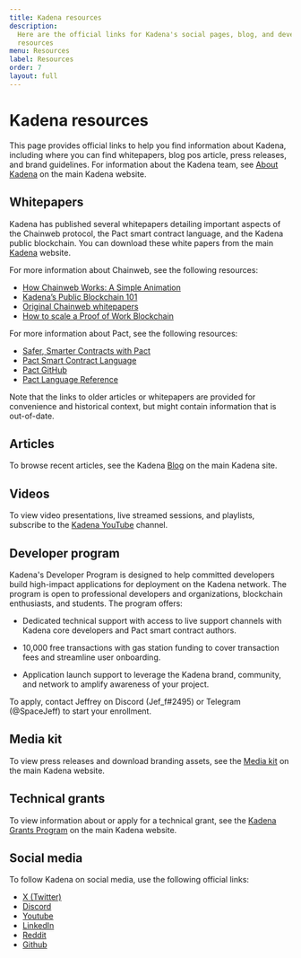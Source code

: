 ```yaml
---
title: Kadena resources
description:
  Here are the official links for Kadena's social pages, blog, and developer
  resources
menu: Resources
label: Resources
order: 7
layout: full
---
```


# Kadena resources

This page provides official links to help you find information about Kadena, including where you can find whitepapers, blog pos article, press releases, and brand guidelines.
For information about the Kadena team, see [About Kadena](https://www.kadena.io/about) on the main Kadena website.

## Whitepapers

Kadena has published several whitepapers detailing important aspects of the Chainweb protocol, the Pact smart contract language, and the Kadena public blockchain.
You can download these white papers from the main [Kadena](https://www.kadena.io/whitepapers) website.

For more information about Chainweb, see the following resources:

- [How Chainweb Works: A Simple Animation](https://www.youtube.com/watch?v=hYvXxFbsN6I)
- [Kadena’s Public Blockchain 101](/blogchain/2019/all-about-chainweb-101-and-faqs-2019-02-01)
- [Original Chainweb whitepapers](/kadena/whitepapers/chainweb-layer-1)
- [How to scale a Proof of Work Blockchain](/blogchain/2021/how-to-scale-a-proof-of-work-blockchain-2021-03-07)

For more information about Pact, see the following resources:

- [Safer, Smarter Contracts with Pact](/blogchain/2019/safer-smarter-contracts-with-pact-2019-02-20)
- [Pact Smart Contract Language](/kadena/whitepapers/pact-smart-contract-language)
- [Pact GitHub](https://github.com/kadena-io/pact)
- [Pact Language Reference](/pact/reference)

Note that the links to older articles or whitepapers are provided for convenience and historical context, but might contain information that is out-of-date.

## Articles

To browse recent articles, see the Kadena [Blog](https://www.kadena.io/blog) on the main Kadena site.

## Videos

To view video presentations, live streamed sessions, and playlists, subscribe to the [Kadena YouTube](https://www.youtube.com/kadenablockchain) channel.

## Developer program

Kadena's Developer Program is designed to help committed developers build high-impact applications for deployment on the Kadena network. 
The program is open to professional developers and organizations, blockchain enthusiasts, and students.
The program offers:

- Dedicated technical support with access to live support channels with Kadena core developers and Pact smart
contract authors.

- 10,000 free transactions with gas station funding to cover transaction fees and streamline user onboarding.

- Application launch support to leverage the Kadena brand, community, and network to amplify awareness of your project.

To apply, contact Jeffrey on Discord (Jef_f#2495) or Telegram (@SpaceJeff) to start your enrollment.

## Media kit

To view press releases and download branding assets, see the [Media kit](https://www.kadena.io/media-kit) on the main Kadena website.

## Technical grants

To view information about or apply for a technical grant, see the [Kadena Grants Program](https://kadena.io/grants/) on the main Kadena website.

## Social media

To follow Kadena on social media, use the following official links:                          

- [X (Twitter)](https://twitter.com/kadena_io)
- [Discord](https://discord.gg/jRn8GwcFCj)
- [Youtube](https://www.youtube.com/kadenablockchain)
- [LinkedIn](https://www.linkedin.com/company/kadena-llc/mycompany/)
- [Reddit](https://www.reddit.com/r/kadena/)
- [Github](https://github.com/kadena-community)
